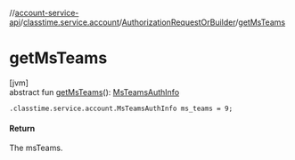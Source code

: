 //[account-service-api](../../../index.md)/[classtime.service.account](../index.md)/[AuthorizationRequestOrBuilder](index.md)/[getMsTeams](get-ms-teams.md)

# getMsTeams

[jvm]\
abstract fun [getMsTeams](get-ms-teams.md)(): [MsTeamsAuthInfo](../-ms-teams-auth-info/index.md)

`.classtime.service.account.MsTeamsAuthInfo ms_teams = 9;`

#### Return

The msTeams.
